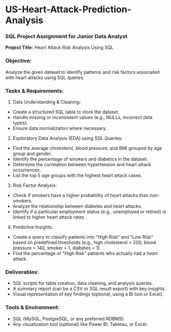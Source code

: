 # US-Heart-Attack-Prediction-Analysis
### SQL Project Assignment for Junior Data Analyst
**Project Title:** Heart Attack Risk Analysis Using SQL
### Objective:
Analyze the given dataset to identify patterns and risk factors associated with heart attacks using SQL queries.
### Tasks & Requirements:
1. Data Understanding & Cleaning:
- Create a structured SQL table to store the dataset.
- Handle missing or inconsistent values (e.g., NULLs, incorrect data types).
- Ensure data normalization where necessary.
2.	Exploratory Data Analysis (EDA) using SQL Queries:
- Find the average cholesterol, blood pressure, and BMI grouped by age group and gender.
- Identify the percentage of smokers and diabetics in the dataset.
- Determine the correlation between hypertension and heart attack occurrences.
- List the top 5 age groups with the highest heart attack cases.
3.	Risk Factor Analysis:
- Check if smokers have a higher probability of heart attacks than non-smokers.
- Analyze the relationship between diabetes and heart attacks.
- Identify if a particular employment status (e.g., unemployed or retired) is linked to higher heart attack rates.
4.	Predictive Insights:
- Create a query to classify patients into "High Risk" and "Low Risk" based on predefined thresholds (e.g., high cholesterol > 200, blood pressure > 140, smoker = 1, diabetes = 1).
- Find the percentage of "High Risk" patients who actually had a heart attack.
### Deliverables:
- SQL scripts for table creation, data cleaning, and analysis queries.
- A summary report (can be a CSV or SQL result export) with key insights.
- Visual representation of key findings (optional, using a BI tool or Excel).
### Tools & Environment:
- SQL (MySQL, PostgreSQL, or any preferred RDBMS).
- Any visualization tool (optional) like Power BI, Tableau, or Excel.
